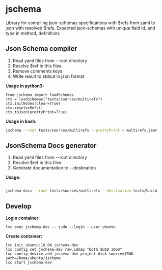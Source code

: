# jschema

Library for compiling json-schemas specifications with $refs from yaml to json with resolved $refs.
Expected json-schemas with unique field id, and type in method, definitions


## Json Schema compiler

1. Read yaml files from --root directory
2. Resolve $ref in this files
3. Remove comments keys
4. Write result to stdout in json format

**Usage in python3:**

```python3
from jschema import loadSchemas
ctx = loadSchemas("tests/sources/multirefs")
ctx.initNodes(clear=True)
ctx.resolveRefs()
ctx.toJson(prettyPrint=True)
```


**Usage in bash:**

```bash
jschema --root tests/sources/multirefs --prettyPrint > multirefs.json
```


## JsonSchema Docs generator

1. Read yaml files from --root directory
2. Resolve $ref in this files
3. Generate documentation to --destination

**Usage:**
```bash

jschema-docs --root tests/sources/multirefs --destination tests/build

```


## Develop

**Login container:**

```
lxc exec jschema-dev -- sudo --login --user ubuntu
```

**Create container:**

```
lxc init ubuntu:18.04 jschema-dev
lxc config set jschema-dev raw.idmap "both $UID 1000"
lxc config device add jschema-dev project disk source=$PWD path=/home/ubuntu/jschema
lxc start jschema-dev
```

